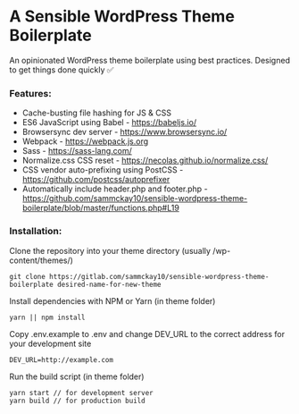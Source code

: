 # A Sensible WordPress Theme Boilerplate

An opinionated WordPress theme boilerplate using best practices. Designed to get things done quickly ✅

### Features:

- Cache-busting file hashing for JS & CSS
- ES6 JavaScript using Babel - https://babeljs.io/
- Browsersync dev server - https://www.browsersync.io/
- Webpack - https://webpack.js.org
- Sass - https://sass-lang.com/
- Normalize.css CSS reset - https://necolas.github.io/normalize.css/
- CSS vendor auto-prefixing using PostCSS - https://github.com/postcss/autoprefixer
- Automatically include header.php and footer.php - https://github.com/sammckay10/sensible-wordpress-theme-boilerplate/blob/master/functions.php#L19

### Installation:

Clone the repository into your theme directory (usually /wp-content/themes/)

    git clone https://gitlab.com/sammckay10/sensible-wordpress-theme-boilerplate desired-name-for-new-theme

Install dependencies with NPM or Yarn (in theme folder)

    yarn || npm install

Copy .env.example to .env and change DEV_URL to the correct address for your development site

    DEV_URL=http://example.com

Run the build script (in theme folder)

    yarn start // for development server
    yarn build // for production build
